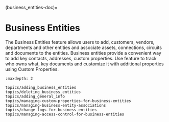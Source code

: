 (business_entities-doc)=

# Business Entities

The Business Entities feature allows users to add, customers, vendors, departments and other entities and associate assets, connections, circuits and documents to the entities. Business entities provide a convenient way to add key contacts, addresses, custom properties. Use feature to track who owns what, key documents and customize it with additional properties using Custom Properties.

```{toctree}
:maxdepth: 2

topics/adding_business_entities
topics/deleting_business_entities
topics/adding_general_info
topics/managing-custom-properties-for-business-entities
topics/managing-business-entity-associations
topics/change-logs-for-business-entities
topics/managing-access-control-for-business-entities
```
